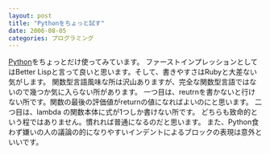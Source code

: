 ```yaml
---
layout: post
title: "Pythonをちょっと試す"
date: 2006-08-05
categories: プログラミング
---
```

[Python](http://www.python.org/)をちょっとだけ使ってみています。
ファーストインプレッションとしてはBetter Lispと言って良いと思います。そして、書きやすさはRubyと大差ない気がします。
関数型言語風味な所は沢山ありますが、完全な関数型言語ではないので幾つか気に入らない所があります。
一つ目は、reutrnを書かないと行けない所です。関数の最後の評価値がreturnの値になればよいのにと思います。
二つ目は、lambda の関数本体に式が1つしか書けない所です。
どちらも致命的という程ではありません。慣れれば普通になるのだと思います。
また、Python食わず嫌いの人の議論の的になりやすいインデントによるブロックの表現は意外といいです。
